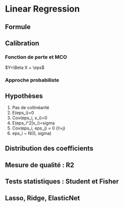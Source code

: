 # Linear Regression

## Formule

## Calibration
### Fonction de perte et MCO
$Y=\Beta X + \eps$
### Approche probabiliste

## Hypothèses
1) Pas de collinéarité
2) E(eps_i)=0
3) Cov(eps_i, x_i)=0
4) E(eps_i^2|x_i)=sigma
5) Cov(eps_i, eps_j) = 0 (i!=j)
6) eps_i ~ N(0, sigma)

## Distribution des coefficients

## Mesure de qualité : R2

## Tests statistiques : Student et Fisher

## Lasso, Ridge, ElasticNet
